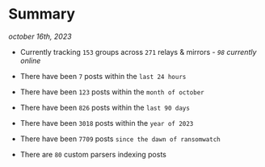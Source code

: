 
# Summary
_october 16th, 2023_

- Currently tracking `153` groups across `271` relays & mirrors - _`98` currently online_

- There have been `7` posts within the `last 24 hours`

- There have been `123` posts within the `month of october`

- There have been `826` posts within the `last 90 days`

- There have been `3018` posts within the `year of 2023`

- There have been `7709` posts `since the dawn of ransomwatch`

- There are `80` custom parsers indexing posts
